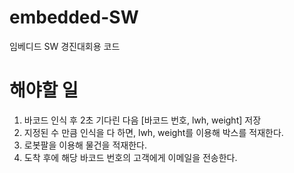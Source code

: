 # embedded-SW
 임베디드 SW 경진대회용 코드

# 해야할 일
1. 바코드 인식 후 2초 기다린 다음 [바코드 번호, lwh, weight] 저장
2. 지정된 수 만큼 인식을 다 하면, lwh, weight를 이용해 박스를 적재한다.
3. 로봇팔을 이용해 물건을 적재한다.
4. 도착 후에 해당 바코드 번호의 고객에게 이메일을 전송한다.
